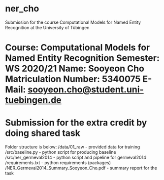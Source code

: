 # ner_cho
Submission for the course Computational Models for Named Entity Recognition at the University of Tübingen  


Course: Computational Models for Named Entity Recognition
Semester: WS 2020/21
Name: Sooyeon Cho
Matriculation Number: 5340075
E-Mail: sooyeon.cho@student.uni-tuebingen.de
========================================
Submission for the extra credit by doing shared task
========================================

Folder structure is below:
/data/01_raw - provided data for training
/src/baseline.py - python script for producing baseline
/src/ner_germeval2014 - python script and pipeline for germeval2014
/requirements.txt - python requirements (packages)
/NER_Germeval2014_Summary_Sooyeon_Cho.pdf - summary report for the task

